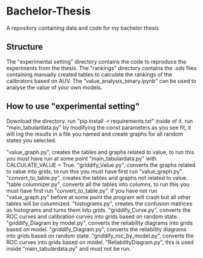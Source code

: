 # Bachelor-Thesis
A repository containing data and code for my bachelor thesis

## Structure
The "experimental setting" directory contains the code to reproduce the experiments from the thesis.
The "rankings" directory contains the .ods files containing manually created tables to calculate the rankings of the calibrators based on AUV.
The "value_analysis_binary.ipynb" can be used to analyse the value of your own models.

## How to use "experimental setting"
Download the directory.
run "pip install -r requirements.txt" inside of it.
run "main_tabulardata.py" by modifying the const parameters as you see fit, it will log the results in a file you named and create graphs for all random states you selected.

"value_graph.py", creates the tables and graphs related to value, to run this you must have run at some point "main_tabulardata.py" with CALCULATE_VALUE = True.
"griddify_Value.py", converts the graphs related to value into grids, to run this you must have first run "value_graph.py".
"convert_to_table.py", creates the tables and graphs not related to value.
"table columnizer.py", converts all the tables into columns, to run this you must have first run "convert_to_table.py", if you have not run "value_graph.py" before at some point the program will crash but all other tables will be columnized.
"histograms.py", creates the confusion matrices as histograms and turns them into grids. 
"griddify_Curve.py", converts the ROC curves and calibration curves into grids based on random state.
"griddify_Diagram by model.py", converts the reliability diagrams into grids based on model.
"griddify_Diagram.py", converts the reliability diagrams into grids based on random state.
"griddify_roc_by_model.py", converts the ROC curves into grids based on model.
"ReliabilityDiagram.py", this is used inside "main_tabulardata.py" and must not be run.
